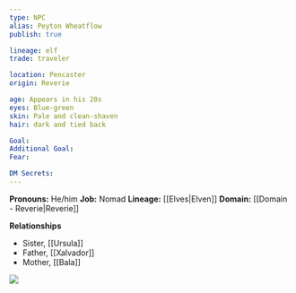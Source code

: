 ```yaml
---
type: NPC
alias: Peyton Wheatflow
publish: true

lineage: elf
trade: traveler

location: Pencaster
origin: Reverie

age: Appears in his 20s
eyes: Blue-green
skin: Pale and clean-shaven
hair: dark and tied back

Goal:
Additional Goal:
Fear:

DM Secrets: 
---
```


**Pronouns:** He/him
**Job:** Nomad
**Lineage:** [[Elves|Elven]]
**Domain:** [[Domain - Reverie|Reverie]]

**Relationships**
- Sister, [[Ursula]]
- Father, [[Xalvador]]
- Mother, [[Bala]]

<img src="https://assets.forge-vtt.com/60d466d53c661c0a58840f95/tokens/peyton.png">
